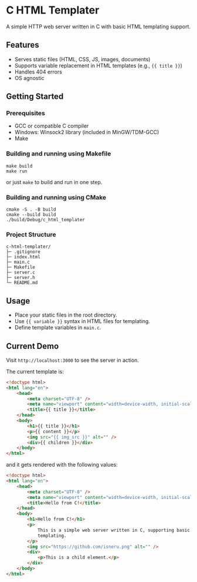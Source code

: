 # C HTML Templater

A simple HTTP web server written in C with basic HTML templating support.

## Features

- Serves static files (HTML, CSS, JS, images, documents)
- Supports variable replacement in HTML templates (e.g., `{{ title }}`)
- Handles 404 errors
- OS agnostic

## Getting Started

### Prerequisites

- GCC or compatible C compiler
- Windows: Winsock2 library (included in MinGW/TDM-GCC)
- Make

### Building and running using Makefile

```
make build
make run
```

or just `make` to build and run in one step.

### Building and running using CMake

```
cmake -S . -B build
cmake --build build
./build/Debug/c_html_templater
```

### Project Structure

```
c-html-templater/
├─ .gitignore
├─ index.html
├─ main.c
├─ Makefile
├─ server.c
├─ server.h
└─ README.md
```

## Usage

- Place your static files in the root directory.
- Use `{{ variable }}` syntax in HTML files for templating.
- Define template variables in `main.c`.

## Current Demo

Visit `http://localhost:3000` to see the server in action.

The current template is:

```html
<!doctype html>
<html lang="en">
	<head>
		<meta charset="UTF-8" />
		<meta name="viewport" content="width=device-width, initial-scale=1.0" />
		<title>{{ title }}</title>
	</head>
	<body>
		<h1>{{ title }}</h1>
		<p>{{ content }}</p>
		<img src="{{ img_src }}" alt="" />
		<div>{{ children }}</div>
	</body>
</html>
```

and it gets rendered with the following values:

```html
<!doctype html>
<html lang="en">
	<head>
		<meta charset="UTF-8" />
		<meta name="viewport" content="width=device-width, initial-scale=1.0" />
		<title>Hello from C!</title>
	</head>
	<body>
		<h1>Hello from C!</h1>
		<p>
			This is a simple web server written in C, supporting basic HTML
			templating.
		</p>
		<img src="https://github.com/isneru.png" alt="" />
		<div>
			<p>This is a child element.</p>
		</div>
	</body>
</html>
```
